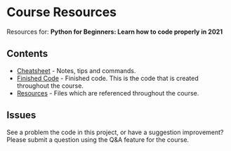 # Course Resources

Resources for: **Python for Beginners: Learn how to code properly in 2021**

## Contents

 * [Cheatsheet](CHEATSHEET.md) - Notes, tips and commands.
 * [Finished Code](final-code/) - Finished code. This is the code that is created throughout the course.
 * [Resources](resources/) - Files which are referenced throughout the course.
 
## Issues

See a problem the code in this project, or have a suggestion improvement? Please submit a question using the Q&A feature for the course.
